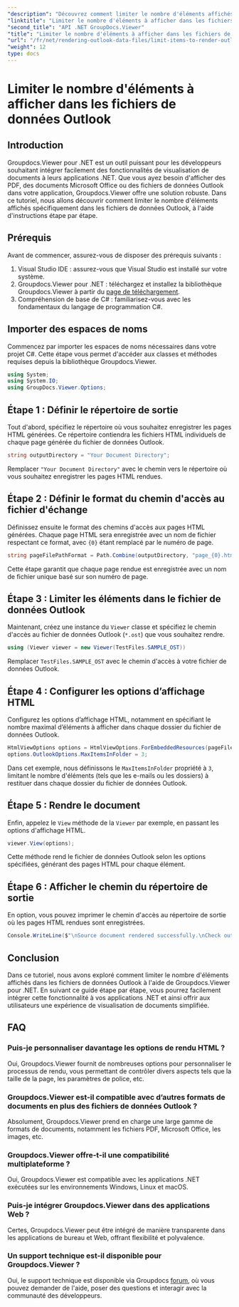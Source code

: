 ```yaml
---
"description": "Découvrez comment limiter le nombre d'éléments affichés dans les fichiers de données Outlook avec Groupdocs.Viewer pour .NET. Suivez nos instructions étape par étape pour une intégration fluide."
"linktitle": "Limiter le nombre d'éléments à afficher dans les fichiers de données Outlook"
"second_title": "API .NET GroupDocs.Viewer"
"title": "Limiter le nombre d'éléments à afficher dans les fichiers de données Outlook"
"url": "/fr/net/rendering-outlook-data-files/limit-items-to-render-outlook-data-files/"
"weight": 12
type: docs
---
```

# Limiter le nombre d'éléments à afficher dans les fichiers de données Outlook

## Introduction
Groupdocs.Viewer pour .NET est un outil puissant pour les développeurs souhaitant intégrer facilement des fonctionnalités de visualisation de documents à leurs applications .NET. Que vous ayez besoin d'afficher des PDF, des documents Microsoft Office ou des fichiers de données Outlook dans votre application, Groupdocs.Viewer offre une solution robuste. Dans ce tutoriel, nous allons découvrir comment limiter le nombre d'éléments affichés spécifiquement dans les fichiers de données Outlook, à l'aide d'instructions étape par étape.
## Prérequis
Avant de commencer, assurez-vous de disposer des prérequis suivants :
1. Visual Studio IDE : assurez-vous que Visual Studio est installé sur votre système.
2. Groupdocs.Viewer pour .NET : téléchargez et installez la bibliothèque Groupdocs.Viewer à partir du [page de téléchargement](https://releases.groupdocs.com/viewer/net/).
3. Compréhension de base de C# : familiarisez-vous avec les fondamentaux du langage de programmation C#.

## Importer des espaces de noms
Commencez par importer les espaces de noms nécessaires dans votre projet C#. Cette étape vous permet d'accéder aux classes et méthodes requises depuis la bibliothèque Groupdocs.Viewer.
```csharp
using System;
using System.IO;
using GroupDocs.Viewer.Options;
```
## Étape 1 : Définir le répertoire de sortie
Tout d'abord, spécifiez le répertoire où vous souhaitez enregistrer les pages HTML générées. Ce répertoire contiendra les fichiers HTML individuels de chaque page générée du fichier de données Outlook.
```csharp
string outputDirectory = "Your Document Directory";
```
Remplacer `"Your Document Directory"` avec le chemin vers le répertoire où vous souhaitez enregistrer les pages HTML rendues.
## Étape 2 : Définir le format du chemin d'accès au fichier d'échange
Définissez ensuite le format des chemins d'accès aux pages HTML générées. Chaque page HTML sera enregistrée avec un nom de fichier respectant ce format, avec `{0}` étant remplacé par le numéro de page.
```csharp
string pageFilePathFormat = Path.Combine(outputDirectory, "page_{0}.html");
```
Cette étape garantit que chaque page rendue est enregistrée avec un nom de fichier unique basé sur son numéro de page.
## Étape 3 : Limiter les éléments dans le fichier de données Outlook
Maintenant, créez une instance du `Viewer` classe et spécifiez le chemin d'accès au fichier de données Outlook (`*.ost`) que vous souhaitez rendre.
```csharp
using (Viewer viewer = new Viewer(TestFiles.SAMPLE_OST))
```
Remplacer `TestFiles.SAMPLE_OST` avec le chemin d'accès à votre fichier de données Outlook.
## Étape 4 : Configurer les options d’affichage HTML
Configurez les options d’affichage HTML, notamment en spécifiant le nombre maximal d’éléments à afficher dans chaque dossier du fichier de données Outlook.
```csharp
HtmlViewOptions options = HtmlViewOptions.ForEmbeddedResources(pageFilePathFormat);
options.OutlookOptions.MaxItemsInFolder = 3;
```
Dans cet exemple, nous définissons le `MaxItemsInFolder` propriété à `3`, limitant le nombre d'éléments (tels que les e-mails ou les dossiers) à restituer dans chaque dossier du fichier de données Outlook.
## Étape 5 : Rendre le document
Enfin, appelez le `View` méthode de la `Viewer` par exemple, en passant les options d'affichage HTML.
```csharp
viewer.View(options);
```
Cette méthode rend le fichier de données Outlook selon les options spécifiées, générant des pages HTML pour chaque élément.
## Étape 6 : Afficher le chemin du répertoire de sortie
En option, vous pouvez imprimer le chemin d'accès au répertoire de sortie où les pages HTML rendues sont enregistrées.
```csharp
Console.WriteLine($"\nSource document rendered successfully.\nCheck output in {outputDirectory}.");
```

## Conclusion
Dans ce tutoriel, nous avons exploré comment limiter le nombre d'éléments affichés dans les fichiers de données Outlook à l'aide de Groupdocs.Viewer pour .NET. En suivant ce guide étape par étape, vous pourrez facilement intégrer cette fonctionnalité à vos applications .NET et ainsi offrir aux utilisateurs une expérience de visualisation de documents simplifiée.
## FAQ
### Puis-je personnaliser davantage les options de rendu HTML ?
Oui, Groupdocs.Viewer fournit de nombreuses options pour personnaliser le processus de rendu, vous permettant de contrôler divers aspects tels que la taille de la page, les paramètres de police, etc.
### Groupdocs.Viewer est-il compatible avec d’autres formats de documents en plus des fichiers de données Outlook ?
Absolument, Groupdocs.Viewer prend en charge une large gamme de formats de documents, notamment les fichiers PDF, Microsoft Office, les images, etc.
### Groupdocs.Viewer offre-t-il une compatibilité multiplateforme ?
Oui, Groupdocs.Viewer est compatible avec les applications .NET exécutées sur les environnements Windows, Linux et macOS.
### Puis-je intégrer Groupdocs.Viewer dans des applications Web ?
Certes, Groupdocs.Viewer peut être intégré de manière transparente dans les applications de bureau et Web, offrant flexibilité et polyvalence.
### Un support technique est-il disponible pour Groupdocs.Viewer ?
Oui, le support technique est disponible via Groupdocs [forum](https://forum.groupdocs.com/c/viewer/9), où vous pouvez demander de l'aide, poser des questions et interagir avec la communauté des développeurs.